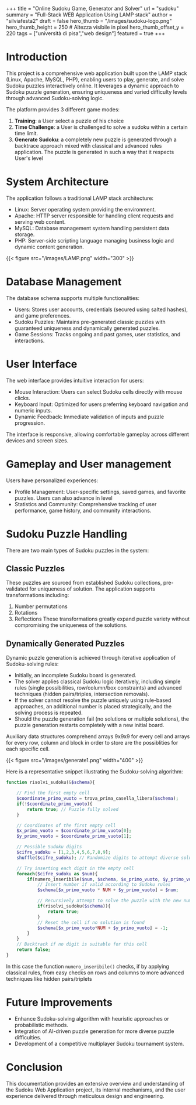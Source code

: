 +++
title = "Online Sudoku Game, Generator and Solver"
url = "sudoku"
summary = "Full-Stack WEB Application Using LAMP stack"
author = "silviafesta2"
draft = false
hero_thumb = "/images/sudoku-logo.png"
hero_thumb_height = 250       # Altezza visibile in pixel
hero_thumb_offset_y = 220
tags = ["università di pisa","web design"]
featured = true
+++
# Introduction
This project is a comprehensive web application built upon the LAMP stack (Linux, Apache, MySQL, PHP), enabling users to play, generate, and solve Sudoku puzzles interactively online. It leverages a dynamic approach to Sudoku puzzle generation, ensuring uniqueness and varied difficulty levels through advanced Sudoku-solving logic.

The platform provides 3 different game modes:
1. **Training**: a User select a puzzle of his choice
2. **Time Challenge**: a User is challenged to solve a sudoku within a certain time limit.
3. **Generate Sudoku**: a completely new puzzle is generated through a backtrace approach mixed with classical and advanced rules application. The puzzle is generated in such a way that it respects User's level

# System Architecture
The application follows a traditional LAMP stack architecture:
- Linux: Server operating system providing the environment.
- Apache: HTTP server responsible for handling client requests and serving web content.
- MySQL: Database management system handling persistent data storage.
- PHP: Server-side scripting language managing business logic and dynamic content generation.

{{< figure src="/images/LAMP.png" width="300" >}}


# Database Management
The database schema supports multiple functionalities:
- Users: Stores user accounts, credentials (secured using salted hashes), and game preferences.
- Sudoku Puzzles: Maintains pre-generated classic puzzles with guaranteed uniqueness and dynamically generated puzzles.
- Game Sessions: Tracks ongoing and past games, user statistics, and interactions.

# User Interface
The web interface provides intuitive interaction for users:
- Mouse Interaction: Users can select Sudoku cells directly with mouse clicks.
- Keyboard Input: Optimized for users preferring keyboard navigation and numeric inputs.
- Dynamic Feedback: Immediate validation of inputs and puzzle progression.
  
The interface is responsive, allowing comfortable gameplay across different devices and screen sizes.

# Gameplay and User management
Users have personalized experiences:
- Profile Management: User-specific settings, saved games, and favorite puzzles. Users can also advance in level
- Statistics and Community: Comprehensive tracking of user performance, game history, and community interactions.

# Sudoku Puzzle Handling
There are two main types of Sudoku puzzles in the system:

## Classic Puzzles
These puzzles are sourced from established Sudoku collections, pre-validated for uniqueness of solution. The application supports transformations including:
1. Number permutations
2. Rotations
3. Reflections
These transformations greatly expand puzzle variety without compromising the uniqueness of the solutions.

## Dynamically Generated Puzzles
Dynamic puzzle generation is achieved through iterative application of Sudoku-solving rules:
- Initially, an incomplete Sudoku board is generated.
- The solver applies classical Sudoku logic iteratively, including simple rules (single possibilities, row/column/box constraints) and advanced techniques (hidden pairs/triples, intersection removals).
- If the solver cannot resolve the puzzle uniquely using rule-based approaches, an additional number is placed strategically, and the solving process is repeated.
- Should the puzzle generation fail (no solutions or multiple solutions), the puzzle generation restarts completely with a new initial board.

Auxiliary data structures comprehend arrays 9x9x9 for every cell and arrays for every row, column and block in order to store are the possiblities for each specific cell.

{{< figure src="/images/generate1.png" width="400" >}}
  
Here is a representative snippet illustrating the Sudoku-solving algorithm:
  
```php
function risolvi_sudoku(&$schema){

    // Find the first empty cell
    $coordinate_primo_vuoto = trova_prima_casella_libera($schema);
    if(!$coordinate_primo_vuoto){
        return true; // Puzzle fully solved
    }

    // Coordinates of the first empty cell
    $x_primo_vuoto = $coordinate_primo_vuoto[0];
    $y_primo_vuoto = $coordinate_primo_vuoto[1];

    // Possible Sudoku digits
    $cifre_sudoku = [1,2,3,4,5,6,7,8,9];
    shuffle($cifre_sudoku); // Randomize digits to attempt diverse solutions

    // Try inserting each digit in the empty cell
    foreach($cifre_sudoku as $num){
        if(numero_inseribile($num, $schema, $x_primo_vuoto, $y_primo_vuoto)){
            // Insert number if valid according to Sudoku rules
            $schema[$x_primo_vuoto * NUM + $y_primo_vuoto] = $num;

            // Recursively attempt to solve the puzzle with the new number added
            if(risolvi_sudoku($schema)){
                return true;
            }
            // Reset the cell if no solution is found
            $schema[$x_primo_vuoto*NUM + $y_primo_vuoto] = -1;
        }
    }
    // Backtrack if no digit is suitable for this cell
    return false;
}
```


In this case the function `numero_inseribile()` checks, if by applying classical rules, from easy checks on rows and columns to more advanced techniques like hidden pairs/triplets


# Future Improvements
- Enhance Sudoku-solving algorithm with heuristic approaches or probabilistic methods.
- Integration of AI-driven puzzle generation for more diverse puzzle difficulties.
- Development of a competitive multiplayer Sudoku tournament system.


# Conclusion
This documentation provides an extensive overview and understanding of the Sudoku Web Application project, its internal mechanisms, and the user experience delivered through meticulous design and engineering.